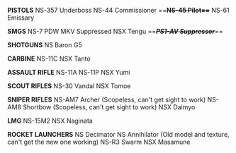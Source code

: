 **PISTOLS**
NS-357 Underboss
NS-44 Commissioner
==**~~NS-45 Pilot==~~**
NS-61 Emissary

**SMGS**
NS-7 PDW
MKV Suppressed
NSX Tengu
==~~***PS1-AV Suppressor***~~==

**SHOTGUNS**
NS Baron G5

**CARBINE**
NS-11C
NSX Tanto

**ASSAULT RIFLE**
NS-11A
NS-11P
NSX Yumi

**SCOUT RIFLES**
NS-30 Vandal
NSX Tomoe

**SNIPER RIFLES**
NS-AM7 Archer (Scopeless, can't get sight to work)
NS-AM8 Shortbow (Scopeless, can't get sight to work)
NSX Daimyo

**LMG**
NS-15M2
NSX Naginata

**ROCKET LAUNCHERS**
NS Decimator
NS Annihilator (Old model and texture, can't get the new one working)
NS-R3 Swarm
NSX Masamune